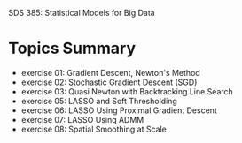 
SDS 385: Statistical Models for Big Data

# Topics Summary
- exercise 01: Gradient Descent, Newton's Method
- exercise 02: Stochastic Gradient Descent (SGD)
- exercise 03: Quasi Newton with Backtracking Line Search
- exercise 05: LASSO and Soft Thresholding
- exercise 06: LASSO Using Proximal Gradient Descent
- exercise 07: LASSO Using ADMM
- exercise 08: Spatial Smoothing at Scale
